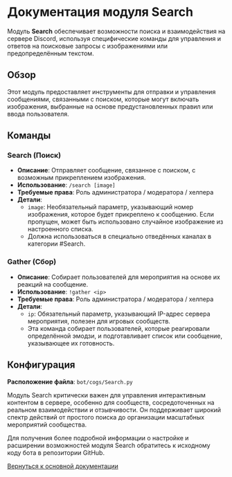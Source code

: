 # Документация модуля Search

Модуль **Search** обеспечивает возможности поиска и взаимодействия на сервере Discord, используя специфические команды для управления и ответов на
поисковые запросы с изображениями или предопределённым текстом.

## Обзор

Этот модуль предоставляет инструменты для отправки и управления сообщениями, связанными с поиском, которые могут включать изображения, выбранные на
основе предустановленных правил или ввода пользователя.

## Команды

### Search (Поиск)

- **Описание**: Отправляет сообщение, связанное с поиском, с возможным прикреплением изображения.
- **Использование**: `/search [image]`
- **Требуемые права**: Роль администратора / модератора / хелпера
- **Детали**:
    - `image`: Необязательный параметр, указывающий номер изображения, которое будет прикреплено к сообщению. Если пропущен, может быть использовано
      случайное изображение из настроенного списка.
    - Должна использоваться в специально отведённых каналах в категории #Search.

### Gather (Сбор)

- **Описание**: Собирает пользователей для мероприятия на основе их реакций на сообщение.
- **Использование**: `!gather <ip>`
- **Требуемые права**: Роль администратора / модератора / хелпера
- **Детали**:
    - `ip`: Обязательный параметр, указывающий IP-адрес сервера мероприятия, полезен для игровых сообществ.
    - Эта команда собирает пользователей, которые реагировали определённой эмодзи, и подготавливает список или сообщение, указывающее их готовность.

## Конфигурация

**Расположение файла**: `bot/cogs/Search.py`

Модуль Search критически важен для управления интерактивным контентом в сервере, особенно для сообществ, сосредоточенных на реальном взаимодействии и
отзывчивости. Он поддерживает широкий спектр действий от простого поиска до организации масштабных мероприятий сообщества.

Для получения более подробной информации о настройке и расширении возможностей модуля Search обратитесь к исходному коду бота в репозитории GitHub.

[Вернуться к основной документации](https://github.com/overklassniy/Oscar_Dota_Hub_Discord_Bot/blob/master/docs/ru/Документация.md)